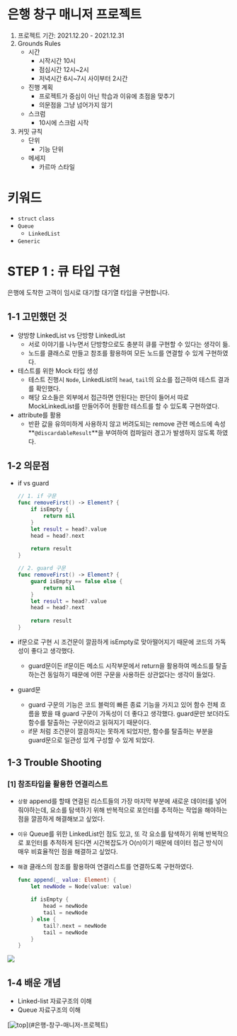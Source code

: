 # 은행 창구 매니저 프로젝트

1. 프로젝트 기간: 2021.12.20 - 2021.12.31
2. Grounds Rules
    - 시간
        - 시작시간 10시
        - 점심시간 12시~2시
        - 저녁시간 6시~7시 사이부터 2시간
    - 진행 계획
        - 프로젝트가 중심이 아닌 학습과 이유에 초점을 맞추기
        - 의문점을 그냥 넘어가지 않기
    - 스크럼
        - 10시에 스크럼 시작
3. 커밋 규칙
    - 단위
        - 기능 단위
    - 메세지
        - 카르마 스타일

# 키워드

- `struct` `class`
- `Queue`
    - `LinkedList`
- `Generic`

# STEP 1 : 큐 타입 구현

은행에 도착한 고객이 임시로 대기할 대기열 타입을 구현합니다.

## 1-1 고민했던 것

- 양방향 LinkedList vs 단방향 LinkedList
    - 서로 이야기를 나누면서 단방향으로도 충분히 큐를 구현할 수 있다는 생각이 듦.
    - 노드를 클래스로 만들고 참조를 활용하여 모든 노드를 연결할 수 있게 구현하였다.
- 테스트를 위한 Mock 타입 생성
    - 테스트 진행시 `Node`, LinkedList의 `head`, `tail`의 요소를 접근하여 테스트 결과를 확인했다.
    - 해당 요소들은 외부에서 접근하면 안된다는 판단이 들어서 따로 MockLinkedList를 만들어주어 원활한 테스트를 할 수 있도록 구현하였다.
- attribute를 활용
    - 반환 값을 유의미하게 사용하지 않고 버려도되는 remove 관련 메소드에 속성 **`@discardableResult`**을 부여하여 컴파일러 경고가 발생하지 않도록 하였다.

## 1-2 의문점

- if vs guard
    
    ```swift
    // 1. if 구문
    func removeFirst() -> Element? {
        if isEmpty {
            return nil
        }
        let result = head?.value
        head = head?.next
        
        return result
    }
    ```
    
    ```swift
    // 2. guard 구문
    func removeFirst() -> Element? {
        guard isEmpty == false else {
            return nil
        }
        let result = head?.value
        head = head?.next
        
        return result
    }
    ```
    
- if문으로 구현 시 조건문이 깔끔하게 isEmpty로 맞아떨어지기 때문에 코드의 가독성이 좋다고 생각했다.
    - guard문이든 if문이든 메소드 시작부문에서 return을 활용하여 메소드를 탈출하는건 동일하기 때문에 어떤 구문을 사용하든 상관없다는 생각이 들었다.
- guard문
    - guard 구문의 기능은 코드 블럭의 빠른 종료 기능을 가지고 있어 함수 전체 흐름을 봤을 때 guard 구문이 가독성이 더 좋다고 생각했다. guard문만 보더라도 함수를 탈출하는 구문이라고 읽혀지기 때문이다.
    - if문 처럼 조건문이 깔끔하지는 못하게 되었지만, 함수를 탈출하는 부분을 guard문으로 일관성 있게 구성할 수 있게 되었다.

## 1-3 Trouble Shooting

### [1] 참조타입을 활용한 연결리스트

- `상황` append를 할때 연결된 리스트들의 가장 마지막 부분에 새로운 데이터를 넣어줘야하는데, 요소를 탐색하기 위해 반복적으로 포인터를 추적하는 작업을 해야하는 점을 깔끔하게 해결해보고 싶었다.
- `이유` Queue를 위한 LinkedList인 점도 있고, 또 각 요소를 탐색하기 위해 반복적으로 포인터를 추적하게 된다면 시간복잡도가 O(n)이기 때문에 데이터 접근 방식이 매우 비효율적인 점을 해결하고 싶었다.
- `해결`  클래스의 참조를 활용하여 연결리스트를 연결하도록 구현하였다.
    
    ```swift
    func append(_ value: Element) {
        let newNode = Node(value: value)
            
        if isEmpty {
            head = newNode
            tail = newNode
        } else {
            tail?.next = newNode
            tail = newNode
        }
    }
    ```

![](https://i.imgur.com/C3uId1Z.png)
    

## 1-4 배운 개념

- Linked-list 자료구조의 이해
- Queue 자료구조의 이해

[![top](https://img.shields.io/badge/top-%23000000.svg?&amp;style=for-the-badge&amp;logo=Acclaim&amp;logoColor=white&amp;)](#은행-창구-매니저-프로젝트)
